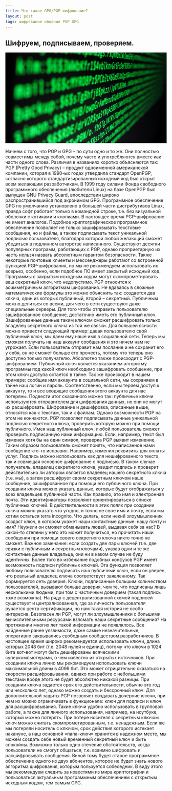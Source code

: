 ```yaml
---
title: Что такое GPG/PGP-шифрование?
layout: post
tags: шифрование общение PGP GPG
---
```

## Шифруем, подписываем, проверяем.

![encryption](/images/encryption.jpg)

<b class="bukvica">Н</b>ачнем с того, что PGP и GPG – по сути одно и то же. Они полностью совместимы между собой, почему часто и употребляются вместе как части одного слова. Различия в названиях коротко объясняются так: PGP (Pretty Good Privacy) – продукт одноименной американской компании, которая в 1990-ых годах утвердила стандарт OpenPGP, согласно которого стандартизированный исходный код был открыт всем желающим разработчикам. В 1999 году силами Фонда свободного программного обеспечения (любители Linux) на базе OpenPGP был выпущен GNU Privacy Guard, впоследствии широко распространившийся под акронимом GPG. Программное обеспечение GPG по умолчанию установлено в большей части дистрибутивов Linux, правда софт работает только в командной строке, т.е. без визуальной оболочки с котиками и кнопками.
В настоящее время PGP-шифрование не имеет аналогов. Подобное криптографическое программное обеспечение позволяет не только зашифровывать текстовые сообщения, но и файлы, а также подписывать текст уникальной подписью пользователя, благодаря которой любой желающий сможет убедиться в подлинном авторстве написанного.
Существуют десятки популярных программ, работающих с PGP, однако проприетарную их часть нельзя назвать абсолютным гарантом безопасности. Также некоторые почтовые клиенты и мессенджеры работают со встроенной функцией PGP-шифрования, но мы не рекомендуем использовать их всерьез, особенно, если подобное ПО имеет закрытый исходный код. Программы с закрытым исходным кодом могут скомпрометировать ваш секретный ключ, что недопустимо.
PGP относится к асимметричным алгоритмам шифрования. Не вдаваясь в сложные математические формулы это можно объяснить так: создается два ключа, один из которых публичный, второй – секретный. Публичным можно делиться со всеми, для чего в сети существуют даже специальные серверы. Для того чтобы отправить пользователю зашифрованное сообщение, достаточно иметь его публичный ключ. Зашифрованные данные таким ключом сможет расшифровать только владелец секретного ключа из той же связки. 
Для большей ясности можно привести следующий пример: давая пользователю свой публичный ключ, мы даем ему наше имя в социальной сети. Теперь мы сможем получать на наш аккаунт сообщения и это ничем нам не угрожает. Если пользователь отправит нам послание и не сохранит его у себя, он не сможет больше его прочесть, потому что теперь оно доступно только получателю. Абсолютно также происходит с PGP-шифрованием. Публичный ключ является указанием алгоритму программы под какой ключ необходимо зашифровать сообщение, при этом ключ доступа остается в тайне. Так же происходит в нашем примере: сообщив имя аккаунта в социальной сети, мы сохраняем в тайне наш логин и пароль. Соответственно, если мы теряем доступ к аккаунту, то и все входящие сообщения этого аккаунта для нас потеряны. Подвести итог сказанного можно так: публичные ключи используются отправителем для шифрования данных, но они не могут их расшифровать.
Шифрование и дешифровка, описанные выше, относятся как к текстам, так и к файлам. Однако возможности PGP на этом не кончаются. PGP позволяет подписывать данные уникальной подписью секретного ключа, проверить которую можно при помощи публичного. Имея наш публичный ключ, любой пользователь сможет проверить подписанную нами информацию. Если, например, текст был изменен хотя бы на один символ, проверка PGP выявит изменение. Таким образом пользователь сможет понять, что написанное нами сообщение кто-то исправил. Например, изменил реквизиты для оплаты услуг. Подпись можно использовать как для нешифрованного текста, так и совмещая основное шифрование с подписью. В таком случае получатель, владелец секретного ключа, увидит подпись и проверит действительно ли автором является владелец нашего секретного ключа (т.е. мы), а затем расшифрует своим секретным ключом наше сообщение, зашифрованное при помощи его публичного ключа.
При создании ключа можно указать данные, которые будут отображаться у всех владельцев публичной части. Как правило, это имя и электронная почта. Эти идентификаторы позволяют ориентироваться в списке публичных ключей. В действительности в этих полях при создании ключа можно указать что угодно, и точно не свое имя и почту, если мы хотим остаться terra incognito.
Что делать, если некий злоумышленник создаст ключ, в котором укажет наши контактные данные: нашу почту и имя? Неужели он сможет обманывать людей, выдавая себя за нас? В какой-то степени у него это может получиться, но прочитать наши сообщения при помощи своего секретного ключа никто точно не сможет. Важное замечание: если создать две пары ключей (т.е. две связки с публичным и секретным ключами), указав одни и те же контактные данные владельца, они ни в каком случае не буду идентичны.
Более того во избежание подобных конфузов PGP имеет возможность подписи публичных ключей. Эта функция позволяет любому пользователю подписать наш публичный ключ, если он уверен, что реальный владелец ключа соответствует заявленному. Так формируется сеть доверия. Ключи, подписанные большим количеством пользователей, вызывают больше доверия, чем те, что подписаны лишь несколькими людьми, при том с частичным доверием (такая подпись тоже возможна). На ряду с децентрализованной схемой подписей существует и централизованная, где за личность пользователя ручается центр сертификации, но нам такая история не особо интересна.
Безопасен ли PGP, могут ли злоумышленники с большими вычислительными ресурсами взломать наши секретные сообщения? На протяжении многих лет такой информации не появлялось. Все найденные ранее уязвимости, даже самые незначительные, оперативно закрывались свободным сообществом разработчиков. 
В настоящее время широко рекомендуется использовать ключи, длина которых 2048 бит (т.е. 2048 нулей и единиц), потому что ключи в 1024 бита вот-вот могут быть дешифрованы всяческими суперкомпьютерами, о чем известно из открытых источников. При создании ключа лично мы рекомендуем использовать ключи максимальной длины в 4096 бит. Это может отрицательно сказаться на скорости расшифровывания, однако при работе с небольшими текстами вроде этого не будет абсолютно никакой разницы.
При создании ключа задается срок его действительности, обычно это год или несколько лет, однако можно создать и бессрочный ключ. Для дополнительной защиты PGP позволяет создавать дочерние ключи, при чем их можно ограничивать в функционале: ключ для подписи и ключ для расшифровывания. Такие ключи удобно использовать в групповой работе, а также для личного использования, например, на ноутбуке, который можно потерять. При потере носителя с секретным ключом ключ можно считать скомпрометированным, т.е. ненадежным. Если же мы потеряли носитель с ключом, срок действия которого истекает накануне, а наш основной «папа-ключ» хранится в надежном месте, мы можем создать себе новый временный секретный ключ и быть спокойны.
Возможно только одно стечение обстоятельств, когда пользователи не смогут общаться, т.е. взаимно шифровать и расшифровывать сообщения. Виной тому будет старое программное обеспечение одного из двух абонентов, которое не будет знать нового алгоритма шифрования, которым пользуется собеседник. В виду этого мы рекомендуем следить за новостями из мира криптографии и пользоваться актуальным программным обеспечением с открытым исходным кодом, тем самым GPG. 
